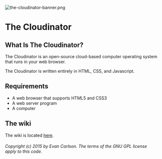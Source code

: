 ![the-cloudinator-banner.png](https://bitbucket.org/repo/E9nLok/images/1440181341-the-cloudinator-banner.png)
# The Cloudinator #

## What Is The Cloudinator? ##
The Cloudinator is an open-source cloud-based computer operating system that runs in your web browser.

The Cloudinator is written entirely in HTML, CSS, and Javascript.

## Requirements ##
* A web browser that supports HTML5 and CSS3
* A web server program
* A computer

## The wiki ##
The wiki is located [here](https://bitbucket.org/humphrey14/the-cloudinator/wiki).

###### Copyright (c) 2015 by Evan Carlson. The terms of the GNU GPL license apply to this code. ######